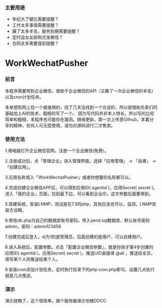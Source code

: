 ### 主要用途

- 年纪大了健忘需要提醒？
- 工作太多事情需要提醒？
- 薅了太多羊毛，服务到期需要提醒？
- 定时追女友舔狗式发微信？
- 合同太多需要提前提醒？


# WorkWechatPusher



### 前言
本程序需要用到企业微信，借助于企业微信的API（又薅了一次企业微信的羊毛）以及cron计划任务。

本来想到网上找一个直接用的，找了几天没找到一个合适的，所以就借助先辈们的基础加上AI的技术，粗糙的写了一个。
因为写代码并非本人特长，所以写的比较简单和粗糙，本程序也可能存在漏洞。随缘更新。第一次上传至Github，本着分享的精神，任何人可无偿使用，请勿对源码进行二次售卖。

### 使用方法
1.用电脑打开企业微信官网，注册一个企业微信(免费)。

2.注册成功后，点「管理企业」进入管理界面，选择「应用管理」 → 「自建」 → 「创建应用」。

3.应用名称填入「WorkWechatPusher」或者你想要的名称都可以。

4.完成创建企业微信APP后，可以得到应用ID( agentid )，应用Secret( secret )。进入「我的企业」页面，拉到最下边，可以看到企业ID，这次参数后面要用到。

5.搭建系统，安装LNMP，测试是在7.3的php，其他应该也可以，自测。LNMP安装方法略。

6.修改db.php为自己的数据库账号密码。导入send.sql数据库，默认账号密码admin，密码：admin123456

7.创建完成后登入，id为1的是管理员，后面创建的是用户，可以自建用户。

8.进入系统后，配置参数，点击「配置企业微信参数」，就是你刚才第4步创建的应用ID( agentid )，应用Secret( secret )。推送UID直接填 @all ，推送给全员，填写某个人则推送给某个人。

9.安装cron添加计划任务，定时执行目录下的php cron.php即可。设置几点执行就是几点推送。


### 演示
演示就略了，这个很简单，搞个服务器演示怕被DDCC
